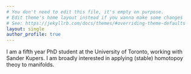 ```yaml
---
# You don't need to edit this file, it's empty on purpose.
# Edit theme's home layout instead if you wanna make some changes
# See: https://jekyllrb.com/docs/themes/#overriding-theme-defaults
layout: single
author_profile: true
---
```

I am a fifth year PhD student at the University of Toronto, working with Sander Kupers. I am broadly interested in applying (stable) homotopoy theoy to manifolds. 
